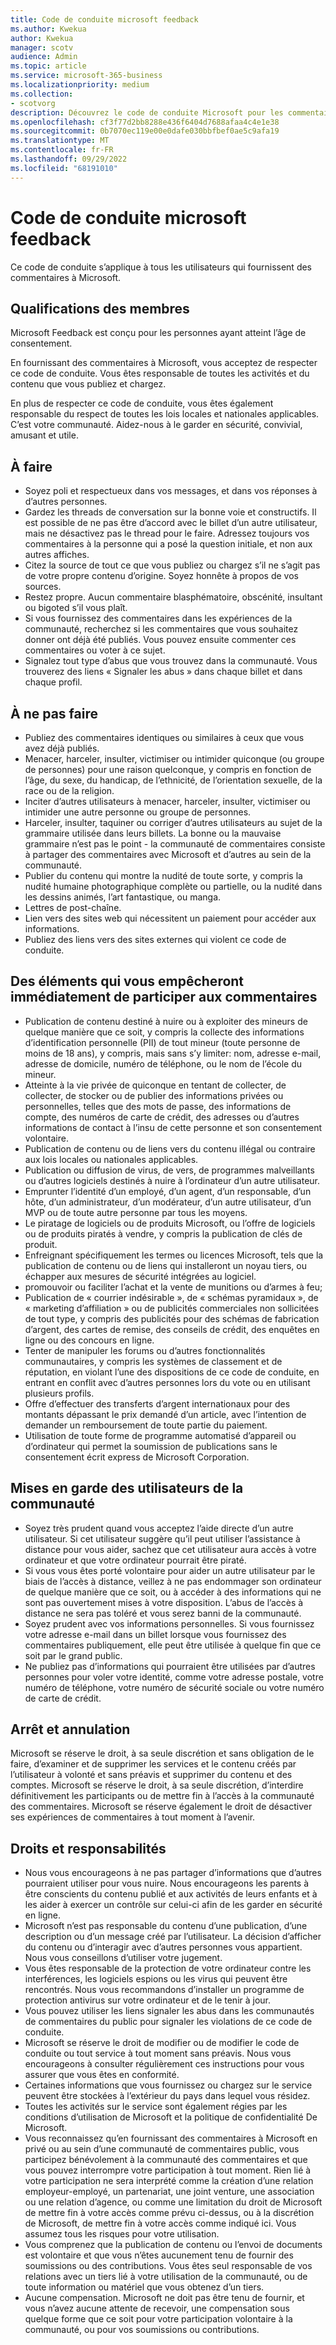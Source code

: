 ```yaml
---
title: Code de conduite microsoft feedback
ms.author: Kwekua
author: Kwekua
manager: scotv
audience: Admin
ms.topic: article
ms.service: microsoft-365-business
ms.localizationpriority: medium
ms.collection:
- scotvorg
description: Découvrez le code de conduite Microsoft pour les commentaires que vous fournissez.
ms.openlocfilehash: cf3f77d2bb8288e436f6404d7688afaa4c4e1e38
ms.sourcegitcommit: 0b7070ec119e00e0dafe030bbfbef0ae5c9afa19
ms.translationtype: MT
ms.contentlocale: fr-FR
ms.lasthandoff: 09/29/2022
ms.locfileid: "68191010"
---
```

# <a name="microsoft-feedback-code-of-conduct"></a>Code de conduite microsoft feedback

Ce code de conduite s’applique à tous les utilisateurs qui fournissent des commentaires à Microsoft.

## <a name="member-qualifications"></a>Qualifications des membres

Microsoft Feedback est conçu pour les personnes ayant atteint l’âge de consentement.

En fournissant des commentaires à Microsoft, vous acceptez de respecter ce code de conduite. Vous êtes responsable de toutes les activités et du contenu que vous publiez et chargez.

En plus de respecter ce code de conduite, vous êtes également responsable du respect de toutes les lois locales et nationales applicables. C’est votre communauté. Aidez-nous à le garder en sécurité, convivial, amusant et utile.

## <a name="do"></a>À faire

- Soyez poli et respectueux dans vos messages, et dans vos réponses à d’autres personnes.
- Gardez les threads de conversation sur la bonne voie et constructifs. Il est possible de ne pas être d’accord avec le billet d’un autre utilisateur, mais ne désactivez pas le thread pour le faire. Adressez toujours vos commentaires à la personne qui a posé la question initiale, et non aux autres affiches.
- Citez la source de tout ce que vous publiez ou chargez s’il ne s’agit pas de votre propre contenu d’origine. Soyez honnête à propos de vos sources.
- Restez propre. Aucun commentaire blasphématoire, obscénité, insultant ou bigoted s’il vous plaît.
- Si vous fournissez des commentaires dans les expériences de la communauté, recherchez si les commentaires que vous souhaitez donner ont déjà été publiés.  Vous pouvez ensuite commenter ces commentaires ou voter à ce sujet.
- Signalez tout type d’abus que vous trouvez dans la communauté. Vous trouverez des liens « Signaler les abus » dans chaque billet et dans chaque profil.

## <a name="dont"></a>À ne pas faire

- Publiez des commentaires identiques ou similaires à ceux que vous avez déjà publiés.
- Menacer, harceler, insulter, victimiser ou intimider quiconque (ou groupe de personnes) pour une raison quelconque, y compris en fonction de l’âge, du sexe, du handicap, de l’ethnicité, de l’orientation sexuelle, de la race ou de la religion.
- Inciter d’autres utilisateurs à menacer, harceler, insulter, victimiser ou intimider une autre personne ou groupe de personnes.
- Harceler, insulter, taquiner ou corriger d’autres utilisateurs au sujet de la grammaire utilisée dans leurs billets. La bonne ou la mauvaise grammaire n’est pas le point - la communauté de commentaires consiste à partager des commentaires avec Microsoft et d’autres au sein de la communauté.
- Publier du contenu qui montre la nudité de toute sorte, y compris la nudité humaine photographique complète ou partielle, ou la nudité dans les dessins animés, l’art fantastique, ou manga.
- Lettres de post-chaîne.
- Lien vers des sites web qui nécessitent un paiement pour accéder aux informations.
- Publiez des liens vers des sites externes qui violent ce code de conduite.

## <a name="things-that-will-get-you-immediately-banned-from-participating-in-feedback"></a>Des éléments qui vous empêcheront immédiatement de participer aux commentaires

- Publication de contenu destiné à nuire ou à exploiter des mineurs de quelque manière que ce soit, y compris la collecte des informations d’identification personnelle (PII) de tout mineur (toute personne de moins de 18 ans), y compris, mais sans s’y limiter: nom, adresse e-mail, adresse de domicile, numéro de téléphone, ou le nom de l’école du mineur.
- Atteinte à la vie privée de quiconque en tentant de collecter, de collecter, de stocker ou de publier des informations privées ou personnelles, telles que des mots de passe, des informations de compte, des numéros de carte de crédit, des adresses ou d’autres informations de contact à l’insu de cette personne et son consentement volontaire.
- Publication de contenu ou de liens vers du contenu illégal ou contraire aux lois locales ou nationales applicables.
- Publication ou diffusion de virus, de vers, de programmes malveillants ou d’autres logiciels destinés à nuire à l’ordinateur d’un autre utilisateur.
- Emprunter l’identité d’un employé, d’un agent, d’un responsable, d’un hôte, d’un administrateur, d’un modérateur, d’un autre utilisateur, d’un MVP ou de toute autre personne par tous les moyens.
- Le piratage de logiciels ou de produits Microsoft, ou l’offre de logiciels ou de produits piratés à vendre, y compris la publication de clés de produit.
- Enfreignant spécifiquement les termes ou licences Microsoft, tels que la publication de contenu ou de liens qui installeront un noyau tiers, ou échapper aux mesures de sécurité intégrées au logiciel.
- promouvoir ou faciliter l’achat et la vente de munitions ou d’armes à feu;
- Publication de « courrier indésirable », de « schémas pyramidaux », de « marketing d’affiliation » ou de publicités commerciales non sollicitées de tout type, y compris des publicités pour des schémas de fabrication d’argent, des cartes de remise, des conseils de crédit, des enquêtes en ligne ou des concours en ligne.
- Tenter de manipuler les forums ou d’autres fonctionnalités communautaires, y compris les systèmes de classement et de réputation, en violant l’une des dispositions de ce code de conduite, en entrant en conflit avec d’autres personnes lors du vote ou en utilisant plusieurs profils.
- Offre d’effectuer des transferts d’argent internationaux pour des montants dépassant le prix demandé d’un article, avec l’intention de demander un remboursement de toute partie du paiement.
- Utilisation de toute forme de programme automatisé d’appareil ou d’ordinateur qui permet la soumission de publications sans le consentement écrit express de Microsoft Corporation.

## <a name="community-user-cautions"></a>Mises en garde des utilisateurs de la communauté

- Soyez très prudent quand vous acceptez l’aide directe d’un autre utilisateur. Si cet utilisateur suggère qu’il peut utiliser l’assistance à distance pour vous aider, sachez que cet utilisateur aura accès à votre ordinateur et que votre ordinateur pourrait être piraté.
- Si vous vous êtes porté volontaire pour aider un autre utilisateur par le biais de l’accès à distance, veillez à ne pas endommager son ordinateur de quelque manière que ce soit, ou à accéder à des informations qui ne sont pas ouvertement mises à votre disposition. L’abus de l’accès à distance ne sera pas toléré et vous serez banni de la communauté.
- Soyez prudent avec vos informations personnelles. Si vous fournissez votre adresse e-mail dans un billet lorsque vous fournissez des commentaires publiquement, elle peut être utilisée à quelque fin que ce soit par le grand public.
- Ne publiez pas d’informations qui pourraient être utilisées par d’autres personnes pour voler votre identité, comme votre adresse postale, votre numéro de téléphone, votre numéro de sécurité sociale ou votre numéro de carte de crédit.

## <a name="termination-and-cancellation"></a>Arrêt et annulation

Microsoft se réserve le droit, à sa seule discrétion et sans obligation de le faire, d’examiner et de supprimer les services et le contenu créés par l’utilisateur à volonté et sans préavis et supprimer du contenu et des comptes. Microsoft se réserve le droit, à sa seule discrétion, d’interdire définitivement les participants ou de mettre fin à l’accès à la communauté des commentaires.  Microsoft se réserve également le droit de désactiver ses expériences de commentaires à tout moment à l’avenir.

## <a name="rights-and-responsibilities"></a>Droits et responsabilités

- Nous vous encourageons à ne pas partager d’informations que d’autres pourraient utiliser pour vous nuire. Nous encourageons les parents à être conscients du contenu publié et aux activités de leurs enfants et à les aider à exercer un contrôle sur celui-ci afin de les garder en sécurité en ligne.
- Microsoft n’est pas responsable du contenu d’une publication, d’une description ou d’un message créé par l’utilisateur. La décision d’afficher du contenu ou d’interagir avec d’autres personnes vous appartient. Nous vous conseillons d’utiliser votre jugement.
- Vous êtes responsable de la protection de votre ordinateur contre les interférences, les logiciels espions ou les virus qui peuvent être rencontrés. Nous vous recommandons d’installer un programme de protection antivirus sur votre ordinateur et de le tenir à jour.
- Vous pouvez utiliser les liens signaler les abus dans les communautés de commentaires du public pour signaler les violations de ce code de conduite.
- Microsoft se réserve le droit de modifier ou de modifier le code de conduite ou tout service à tout moment sans préavis. Nous vous encourageons à consulter régulièrement ces instructions pour vous assurer que vous êtes en conformité.
- Certaines informations que vous fournissez ou chargez sur le service peuvent être stockées à l’extérieur du pays dans lequel vous résidez.
- Toutes les activités sur le service sont également régies par les conditions d’utilisation de Microsoft et la politique de confidentialité De Microsoft.
- Vous reconnaissez qu’en fournissant des commentaires à Microsoft en privé ou au sein d’une communauté de commentaires public, vous participez bénévolement à la communauté des commentaires et que vous pouvez interrompre votre participation à tout moment. Rien lié à votre participation ne sera interprété comme la création d’une relation employeur-employé, un partenariat, une joint venture, une association ou une relation d’agence, ou comme une limitation du droit de Microsoft de mettre fin à votre accès comme prévu ci-dessus, ou à la discrétion de Microsoft, de mettre fin à votre accès comme indiqué ici. Vous assumez tous les risques pour votre utilisation.
- Vous comprenez que la publication de contenu ou l’envoi de documents est volontaire et que vous n’êtes aucunement tenu de fournir des soumissions ou des contributions. Vous êtes seul responsable de vos relations avec un tiers lié à votre utilisation de la communauté, ou de toute information ou matériel que vous obtenez d’un tiers.
- Aucune compensation. Microsoft ne doit pas être tenu de fournir, et vous n’avez aucune attente de recevoir, une compensation sous quelque forme que ce soit pour votre participation volontaire à la communauté, ou pour vos soumissions ou contributions.
